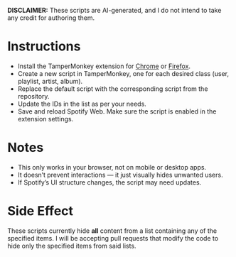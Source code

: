 **DISCLAIMER:** These scripts are AI-generated, and I do not intend to take any credit for authoring them.

# Instructions
- Install the TamperMonkey extension for [Chrome](https://chromewebstore.google.com/detail/tampermonkey/dhdgffkkebhmkfjojejmpbldmpobfkfo) or [Firefox](https://addons.mozilla.org/en-US/firefox/addon/tampermonkey/).
- Create a new script in TamperMonkey, one for each desired class (user, playlist, artist, album).
- Replace the default script with the corresponding script from the repository.
- Update the IDs in the list as per your needs.
- Save and reload Spotify Web. Make sure the script is enabled in the extension settings.

# Notes
- This only works in your browser, not on mobile or desktop apps.
- It doesn’t prevent interactions — it just visually hides unwanted users.
- If Spotify’s UI structure changes, the script may need updates.

# Side Effect
These scripts currently hide **all** content from a list containing any of the specified items. I will be accepting pull requests that modify the code to hide only the specified items from said lists.
